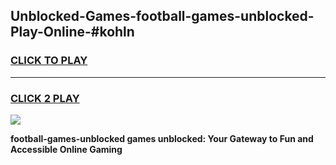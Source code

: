 
## Unblocked-Games-football-games-unblocked-Play-Online-#kohln
<h3>
<a href="https://premium.freeplayer.one?title=football-games-unblocked&ref=27F">CLICK TO PLAY</a></h3>
<hr>

<h3>
<a href="https://premium.freeplayer.one?title=football-games-unblocked&ref=27F">CLICK 2 PLAY</a>
  
</h3>

<a href="https://premium.freeplayer.one?title=football-games-unblocked&ref=27F"><img src="https://clearcache.store/games.png"></a>


**football-games-unblocked games unblocked: Your Gateway to Fun and Accessible Online Gaming**
